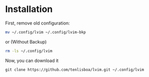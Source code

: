 # Installation

First, remove old configuration:
```bash
mv ~/.config/lvim ~/.config/lvim-bkp
```
or (Without Backup)

```bash
rm -ls ~/.config/lvim
```

Now, you can download it

```
git clone https://github.com/tenlisboa/lvim.git ~/.config/lvim
```
